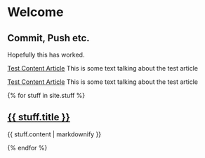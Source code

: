 # Welcome

## Commit, Push etc.
Hopefully this has worked.

[Test Content Article](/content/20211014_Test_Content_1.md)
This is some text talking about the test article

[Test Content Article](/content/20211005_Test_Content_1.md)
This is some text talking about the test article

{% for stuff in site.stuff %}
  <h2>
    <a href="{{ stuff.url }}">
      {{ stuff.title }}
    </a>
  </h2>
  <p>{{ stuff.content | markdownify }}</p>
{% endfor %}
